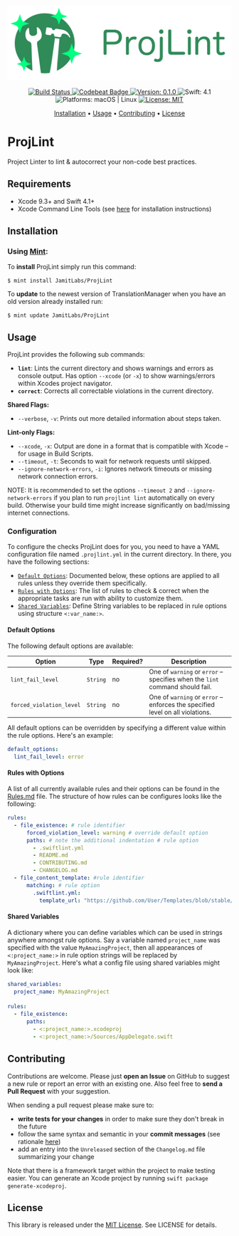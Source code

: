<p align="center">
    <img src="https://raw.githubusercontent.com/JamitLabs/ProjLint/stable/Logo.png"
      width=600>
</p>

<p align="center">
    <a href="https://app.bitrise.io/app/0b051a51c12124b7">
        <img src="https://app.bitrise.io/app/0b051a51c12124b7/status.svg?token=riIJ81rKJYiKLNufYx7BZQ&branch=stable"
             alt="Build Status">
    </a>
    <a href="https://codebeat.co/projects/github-com-jamitlabs-projlint-stable">
        <img src="https://codebeat.co/badges/721facf6-3505-48b1-ba3b-ae5cef9a3bf8"
             alt="Codebeat Badge">
    </a>
    <a href="https://github.com/JamitLabs/ProjLint/releases">
        <img src="https://img.shields.io/badge/Version-0.1.0-blue.svg"
             alt="Version: 0.1.0">
    </a>
    <img src="https://img.shields.io/badge/Swift-4.1-FFAC45.svg"
         alt="Swift: 4.1">
    <img src="https://img.shields.io/badge/Platforms-macOS%20%7C%20Linux-FF69B4.svg"
        alt="Platforms: macOS | Linux">
    <a href="https://github.com/JamitLabs/ProjLint/blob/stable/LICENSE">
        <img src="https://img.shields.io/badge/License-MIT-lightgrey.svg"
              alt="License: MIT">
    </a>
</p>

<p align="center">
    <a href="#installation">Installation</a>
  • <a href="#usage">Usage</a>
  • <a href="#contributing">Contributing</a>
  • <a href="#license">License</a>
</p>

# ProjLint

Project Linter to lint & autocorrect your non-code best practices.

## Requirements

- Xcode 9.3+ and Swift 4.1+
- Xcode Command Line Tools (see [here](http://stackoverflow.com/a/9329325/3451975) for installation instructions)

## Installation

### Using [Mint](https://github.com/yonaskolb/Mint):

To **install** ProjLint simply run this command:

```shell
$ mint install JamitLabs/ProjLint
```

To **update** to the newest version of TranslationManager when you have an old version already installed run:

```shell
$ mint update JamitLabs/ProjLint
```

## Usage

ProjLint provides the following sub commands:
- **`lint`**: Lints the current directory and shows warnings and errors as console output. Has option `--xcode` (or `-x`) to show warnings/errors within Xcodes project navigator.
- **`correct`**: Corrects all correctable violations in the current directory.

**Shared Flags:**
- `--verbose`, `-v`: Prints out more detailed information about steps taken.

**Lint-only Flags:**
- `--xcode`, `-x`: Output are done in a format that is compatible with Xcode – for usage in Build Scripts.
- `--timeout`, `-t`: Seconds to wait for network requests until skipped.
- `--ignore-network-errors`, `-i`: Ignores network timeouts or missing network connection errors.

NOTE: It is recommended to set the options `--timeout 2` and `--ignore-network-errors` if you plan to run `projlint lint` automatically on every build. Otherwise your build time might increase significantly on bad/missing internet connections.

### Configuration

To configure the checks ProjLint does for you, you need to have a YAML configuration file named `.projlint.yml` in the current directory. In there, you have the following sections:

- [`Default Options`](#default-options): Documented below, these options are applied to all rules unless they override them specifically.
- [`Rules with Options`](#rules-with-options): The list of rules to check & correct when the appropriate tasks are run with ability to customize them.
- [`Shared Variables`](#shared-variables): Define String variables to be replaced in rule options using structure `<:var_name:>`.

#### Default Options

The following default options are available:

Option | Type | Required? | Description
--- | --- | --- | ---
`lint_fail_level` | `String` | no | One of `warning` or `error` – specifies when the `lint` command should fail.
`forced_violation_level` | `String` | no | One of `warning` or `error` – enforces the specified level on all violations.

All default options can be overridden by specifying a different value within the rule options. Here's an example:

```yaml
default_options:
  lint_fail_level: error 
```

#### Rules with Options

A list of all currently available rules and their options can be found in the [Rules.md](https://github.com/JamitLabs/ProjLint/blob/stable/Rules.md) file. The structure of how rules can be configures looks like the following:

```yaml
rules:
  - file_existence: # rule identifier
      forced_violation_level: warning # override default option
      paths: # note the additional indentation # rule option
        - .swiftlint.yml
        - README.md
        - CONTRIBUTING.md
        - CHANGELOG.md
  - file_content_template: #rule identifier
      matching: # rule option
        .swiftlint.yml:
          template_url: "https://github.com/User/Templates/blob/stable/SwiftLint.stencil"
```


#### Shared Variables

A dictionary where you can define variables which can be used in strings anywhere amongst rule options. Say a variable named `project_name` was specified with the value `MyAmazingProject`, then all appearances of `<:project_name:>` in rule option strings will be replaced by `MyAmazingProject`. Here's what a config file using shared variables might look like:

```yaml
shared_variables:
  project_name: MyAmazingProject

rules:
  - file_existence:
      paths:
        - <:project_name:>.xcodeproj
        - <:project_name:>/Sources/AppDelegate.swift
```

## Contributing

Contributions are welcome. Please just **open an Issue** on GitHub to suggest a new rule or report an error with an existing one. Also feel free to **send a Pull Request** with your suggestion.

When sending a pull request please make sure to:
- **write tests for your changes** in order to make sure they don't break in the future
- follow the same syntax and semantic in your **commit messages** (see rationale [here](http://chris.beams.io/posts/git-commit/))
- add an entry into the `Unreleased` section of the `Changelog.md` file summarizing your change

Note that there is a framework target within the project to make testing easier. You can generate an Xcode project by running `swift package generate-xcodeproj`.

## License
This library is released under the [MIT License](http://opensource.org/licenses/MIT). See LICENSE for details.
